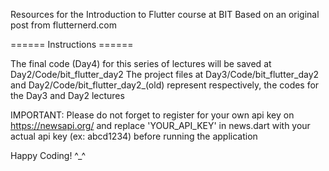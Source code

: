 Resources for the Introduction to Flutter course at BIT
Based on an original post from flutternerd.com

====== Instructions ======

The final code (Day4) for this series of lectures will be saved at Day2/Code/bit_flutter_day2
The project files at Day3/Code/bit_flutter_day2 and Day2/Code/bit_flutter_day2_(old) represent respectively, the codes for the Day3 and Day2 lectures

IMPORTANT: Please do not forget to register for your own api key on https://newsapi.org/ and replace 'YOUR_API_KEY' in news.dart with your actual api key (ex: abcd1234) before running the application


Happy Coding! ^_^